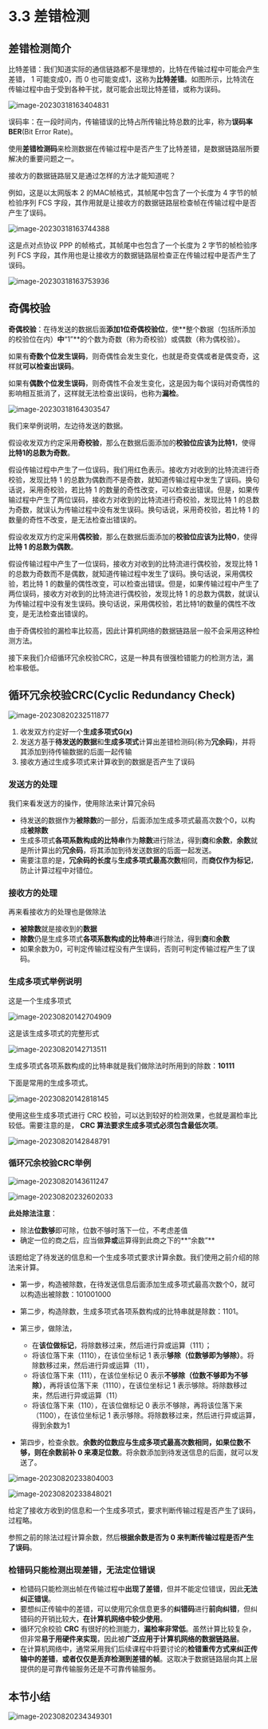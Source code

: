# 3.3 差错检测

## 差错检测简介

比特差错：我们知道实际的通信链路都不是理想的，比特在传输过程中可能会产生差错， 1 可能变成0，而 0 也可能变成1，这称为**比特差错**。如图所示，比特流在传输过程中由于受到各种干扰，就可能会出现比特差错，或称为误码。

![image-20230318163404831](https://img.yatjay.top/md/image-20230318163404831.png)

误码率：在一段时间内，传输错误的比特占所传输比特总数的比率，称为**误码率BER**(Bit Error Rate)。

使用**差错检测码**来检测数据在传输过程中是否产生了比特差错，是数据链路层所要解决的重要问题之一。

接收方的数据链路层又是通过怎样的方法才能知道呢？

例如，这是以太网版本 2 的MAC帧格式，其帧尾中包含了一个长度为 4 字节的帧检验序列 FCS 字段，其作用就是让接收方的数据链路层检查帧在传输过程中是否产生了误码。

![image-20230318163744388](https://img.yatjay.top/md/image-20230318163744388.png)

这是点对点协议 PPP 的帧格式，其帧尾中也包含了一个长度为 2 字节的帧检验序列 FCS 字段，其作用也是让接收方的数据链路层检查正在传输过程中是否产生了误码。

![image-20230318163753936](https://img.yatjay.top/md/image-20230318163753936.png)

## 奇偶校验

**奇偶校验**：在待发送的数据后面**添加1位奇偶校验位**，使**整个数据（包括所添加的校验位在内）**中**“1”**的个数为奇数（称为奇校验）或偶数（称为偶校验）。

如果有**奇数个位发生误码**，则奇偶性会发生变化，也就是奇变偶或者是偶变奇，这样就**可以检查出误码**。

如果有**偶数个位发生误码**，则奇偶性不会发生变化，这是因为每个误码对奇偶性的影响相互抵消了，这样就无法检查出误码，也称为**漏检**。

![image-20230318164303547](https://img.yatjay.top/md/image-20230318164303547.png)

我们来举例说明，左边待发送的数据。

假设收发双方约定采用**奇校验**，那么在数据后面添加的**校验位应该为比特1**，使得**比特1的总数为奇数**。

假设传输过程中产生了一位误码，我们用红色表示。接收方对收到的比特流进行奇校验，发现比特 1 的总数为偶数而不是奇数，就知道传输过程中发生了误码。换句话说，采用奇校验，若比特 1 的数量的奇性改变，可以检查出错误。但是，如果传输过程中产生了两位误码，接收方对收到的比特流进行奇校验，发现比特 1 的总数为奇数，就误认为传输过程中没有发生误码。换句话说，采用奇校验，若比特 1 的数量的奇性不改变，是无法检查出错误的。

假设收发双方约定采用**偶校验**，那么在数据后面添加的**校验位应该为比特0**，使得**比特 1 的总数为偶数**。

假设传输过程中产生了一位误码，接收方对收到的比特流进行偶校验，发现比特 1 的总数为奇数而不是偶数，就知道传输过程中发生了误码。换句话说，采用偶校验，若比特 1 的数量的偶性改变，可以检查出错误。但是，如果传输过程中产生了两位误码，接收方对收到的比特流进行偶校验，发现比特 1 的总数为偶数，就误认为传输过程中没有发生误码。换句话说，采用偶校验，若比特1的数量的偶性不改变，是无法检查出错误的。

由于奇偶校验的漏检率比较高，因此计算机网络的数据链路层一般不会采用这种检测方法。

接下来我们介绍循环冗余校验CRC，这是一种具有很强检错能力的检测方法，漏检率极低。

## 循环冗余校验CRC(Cyclic Redundancy Check)

![image-20230820232511877](https://img.yatjay.top/md/image-20230820232511877.png)

1. 收发双方约定好一个**生成多项式G(x)**
2. 发送方基于**待发送的数据**和**生成多项式**计算出差错检测码(称为**冗余码**)，并将其添加到待传输数据的后面一起传输
3. 接收方通过生成多项式来计算收到的数据是否产生了误码

### 发送方的处理

我们来看发送方的操作，使用除法来计算冗余码

- 待发送的数据作为**被除数**的一部分，后面添加生成多项式最高次数个0，以构成**被除数**
- 生成多项式**各项系数构成的比特串**作为**除数**进行除法，得到**商**和**余数**，**余数**就是所计算出的**冗余码**，将其添加到待发送数据的后面一起发送。
- 需要注意的是，**冗余码的长度**与**生成多项式最高次数**相同，而**商仅作为标记**，防止计算过程中对错位。

### 接收方的处理

再来看接收方的处理也是做除法

- **被除数**就是接收到的**数据**
- **除数**仍是生成多项式**各项系数构成的比特串**进行除法，得到**商**和**余数**
- 如果余数为0，可判定传输过程没有产生误码，否则可判定传输过程产生了误码。

### 生成多项式举例说明

这是一个生成多项式

![image-20230820142704909](https://img.yatjay.top/md/image-20230820142704909.png)

这是该生成多项式的完整形式

![image-20230820142713511](https://img.yatjay.top/md/image-20230820142713511.png)

生成多项式各项系数构成的比特串就是我们做除法时所用到的除数：**10111**

下面是常用的生成多项式。

![image-20230820142818145](https://img.yatjay.top/md/image-20230820142818145.png)

使用这些生成多项式进行 CRC 校验，可以达到较好的检测效果，也就是漏检率比较低。需要注意的是， **CRC 算法要求生成多项式必须包含最低次项**。

![image-20230820142848791](https://img.yatjay.top/md/image-20230820142848791.png)

### 循环冗余校验CRC举例

![image-20230820143611247](https://img.yatjay.top/md/image-20230820143611247.png)

![image-20230820232602033](https://img.yatjay.top/md/image-20230820232602033.png)



**此处除法注意**：

- 除法**位数够**即可除，位数不够时落下一位，不考虑差值
- 确定一位的商之后，应当做**异或**运算得到此商之下的**“余数”**

该题给定了待发送的信息和一个生成多项式要求计算余数。我们使用之前介绍的除法来计算。

- 第一步，构造被除数，在待发送信息后面添加生成多项式最高次数个0，就可以构造出被除数：101001000
- 第二步，构造除数，生成多项式各项系数构成的比特串就是除数：1101。
- 第三步，做除法，
  - 在**该位做标记**，将除数移过来，然后进行异或运算（111）；
  - 将该位落下来（1110），在该位坐标记 1 表示**够除（位数够即为够除）**。将除数移过来，然后进行异或运算（11），
  - 将该位落下来（111），在该位坐标记 0 表示**不够除（位数不够即为不够除）**，再将该位落下来（1110），在该位坐标记 1 表示够除。将除数移过来，然后进行异或运算（11）
  - 将该位落下来（110），在该位做标记 0 表示不够除，再将该位落下来（1100），在该位坐标记 1 表示够除。将除数移过来，然后进行异或运算，得到余数为1

- 第四步，检查余数。**余数的位数应与生成多项式最高次数相同，如果位数不够，则在余数前补 0 来凑足位数**。将余数添加到待发送信息的后面，就可以发送了。

![image-20230820233804003](https://img.yatjay.top/md/image-20230820233804003.png)

![image-20230820233848021](https://img.yatjay.top/md/image-20230820233848021.png)

给定了接收方收到的信息和一个生成多项式，要求判断传输过程是否产生了误码，过程略。

参照之前的除法过程计算余数，然后**根据余数是否为 0 来判断传输过程是否产生了误码**。

### 检错码只能检测出现差错，无法定位错误

- 检错码只能检测出帧在传输过程中**出现了差错**，但并不能定位错误，因此**无法纠正错误**。
- 要想纠正传输中的差错，可以使用冗余信息更多的**纠错码**进行**前向纠错**，但纠错码的开销比较大，**在计算机网络中较少使用**。
- 循环冗余校验 **CRC** 有很好的检测能力，**漏检率非常低**。虽然计算比较复杂，但非常**易于用硬件来实现**，因此被**广泛应用于计算机网络的数据链路层**。
- 在计算机网络中，通常采用我们后续课程中将要讨论的**检错重传方式来纠正传输中的差错**，**或者仅仅是丢弃检测到差错的帧**。这取决于数据链路层向其上层提供的是可靠传输服务还是不可靠传输服务。

## 本节小结

![image-20230820234349301](https://img.yatjay.top/md/image-20230820234349301.png)

